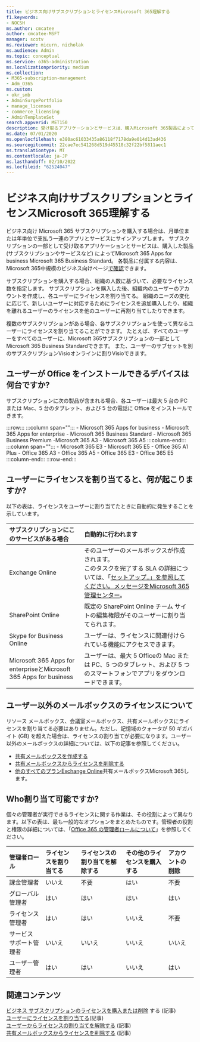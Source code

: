 ```yaml
---
title: ビジネス向けサブスクリプションとライセンスMicrosoft 365理解する
f1.keywords:
- NOCSH
ms.author: cmcatee
author: cmcatee-MSFT
manager: scotv
ms.reviewer: micurn, nicholak
ms.audience: Admin
ms.topic: conceptual
ms.service: o365-administration
ms.localizationpriority: medium
ms.collection:
- M365-subscription-management
- Adm_O365
ms.custom:
- okr_smb
- AdminSurgePortfolio
- manage_licenses
- commerce_licensing
- AdminTemplateSet
search.appverid: MET150
description: 受け取るアプリケーションとサービスは、購入Microsoft 365製品によって異Microsoft 365 Apps for business。
ms.date: 07/01/2020
ms.openlocfilehash: e380ac61033435a86118f7178da9e014d13ad436
ms.sourcegitcommit: 22cae7ec541268d519d45518c32f22bf5811aec1
ms.translationtype: MT
ms.contentlocale: ja-JP
ms.lasthandoff: 02/10/2022
ms.locfileid: "62524047"
---
```

# <a name="understand-subscriptions-and-licenses-in-microsoft-365-for-business"></a>ビジネス向けサブスクリプションとライセンスMicrosoft 365理解する

ビジネス向け Microsoft 365 サブスクリプションを購入する場合は、月単位または年単位で支払う一連のアプリとサービスにサインアップします。 サブスクリプションの一部として受け取るアプリケーションとサービスは、購入した製品 (サブスクリプションやサービスなど) によってMicrosoft 365 Apps for business Microsoft 365 Business Standard。 各製品に付属する内容は、Microsoft 365中規模のビジネス向けページ[で確認](https://products.office.com/compare-all-microsoft-office-products?&activetab=tab:primaryr1)できます。

サブスクリプションを購入する場合、組織の人数に基づいて、必要なライセンス数を指定します。 サブスクリプションを購入した後、組織内のユーザーのアカウントを作成し、各ユーザーにライセンスを割り当てる。 組織のニーズの変化に応じて、新しいユーザーに対応するためにライセンスを追加購入したり、組織を離れるユーザーのライセンスを他のユーザーに再割り当てしたりできます。

複数のサブスクリプションがある場合、各サブスクリプションを使って異なるユーザーにライセンスを割り当てることができます。 たとえば、すべてのユーザーをすべてのユーザーに、Microsoft 365サブスクリプションの一部としてMicrosoft 365 Business Standardできます。 また、ユーザーのサブセットを別のサブスクリプションVisioオンラインに割りVisioできます。

## <a name="how-many-devices-can-people-install-office-on"></a>ユーザーが Office をインストールできるデバイスは何台ですか?

サブスクリプションに次の製品が含まれる場合、各ユーザーは最大 5 台の PC または Mac、5 台のタブレット、および 5 台の電話に Office をインストールできます。

:::row:::
   :::column span="":::
        - Microsoft 365 Apps for business - Microsoft 365 Apps for enterprise - Microsoft 365 Business Standard - Microsoft 365 Business Premium -Microsoft 365 A3 - Microsoft 365 A5
   :::column-end:::
   :::column span="":::
        - Microsoft 365 E3 - Microsoft 365 E5 - Office 365 A1 Plus - Office 365 A3 - Office 365 A5 - Office 365 E3 - Office 365 E5
   :::column-end:::
:::row-end:::

## <a name="what-happens-when-you-assign-a-license-to-someone"></a>ユーザーにライセンスを割り当てると、何が起こりますか?

以下の表は、ライセンスをユーザーに割り当てたときに自動的に発生することを示しています。
  
|**サブスクリプションにこのサービスがある場合**|**自動的に行われます**|
|:-----|:-----|
|Exchange Online  <br/> |そのユーザーのメールボックスが作成されます。 <br/> このタスクを完了する SLA の詳細については、「[セットアップ..」を参照してください。メッセージをMicrosoft 365 管理センター](https://support.microsoft.com/help/2635238/setting-up-messages-in-the-office-365-admin-center)。 |
|SharePoint Online  <br/> |既定の SharePoint Online チーム サイトの編集権限がそのユーザーに割り当てられます。  <br/> |
|Skype for Business Online  <br/> |ユーザーは、ライセンスに関連付けられている機能にアクセスできます。  <br/> |
|Microsoft 365 Apps for enterpriseとMicrosoft 365 Apps for business  <br/> |ユーザーは、最大 5 Officeの Mac または PC、5 つのタブレット、および 5 つのスマートフォンでアプリをダウンロードできます。  <br/> |

## <a name="understand-licenses-for-non-user-mailboxes"></a>ユーザー以外のメールボックスのライセンスについて

リソース メールボックス、会議室メールボックス、共有メールボックスにライセンスを割り当てる必要はありません。ただし、記憶域のクォータが 50 ギガバイト (GB) を超えた場合は、ライセンスの割り当てが必要になります。ユーザー以外のメールボックスの詳細については、以下の記事を参照してください。
  
- [共有メールボックスを作成する](../../admin/email/create-a-shared-mailbox.md)
- [共有メールボックスからライセンスを削除する](../../admin/email/remove-license-from-shared-mailbox.md)
- [他のすべてのプランExchange Online](/exchange/collaboration-exo/shared-mailboxes)共有メールボックスMicrosoft 365します。

## <a name="who-can-assign-licenses"></a>Who割り当て可能ですか?

個々の管理者が実行できるライセンスに関する作業は、その役割によって異なります。以下の表は、最も一般的なオプションをまとめたものです。管理者の役割と権限の詳細については、「[Office 365 の管理者ロールについて](../../admin/add-users/about-admin-roles.md)」を参照してください。
  
|**管理者ロール**|**ライセンスを割り当てる**|**ライセンスの割り当てを解除する**|**その他のライセンスを購入する**|**アカウントの削除**|
|:-----|:-----|:-----|:-----|:-----|
|課金管理者  <br/> |いいえ  <br/> |不要  <br/> |はい  <br/> |不要  <br/> |
|グローバル管理者  <br/> |はい  <br/> |はい  <br/> |はい  <br/> |はい  <br/> |
|ライセンス管理者 <br/> |はい <br/>|はい <br/> |いいえ <br/> |不要 <br/> |
|サービス サポート管理者  <br/> |いいえ  <br/> |いいえ  <br/> |いいえ  <br/> |いいえ  <br/> |
|ユーザー管理者  <br/> |はい  <br/> |はい  <br/> |いいえ  <br/> |はい  <br/> |

## <a name="related-content"></a>関連コンテンツ

[ビジネス サブスクリプションのライセンスを購入または削除](buy-licenses.md) する (記事)\
[ユーザーにライセンスを割り当てる](../../admin/manage/assign-licenses-to-users.md)(記事)\
[ユーザーからライセンスの割り当てを解除する](../../admin/manage/remove-licenses-from-users.md) (記事)\
[共有メールボックスからライセンスを削除する](../../admin/email/remove-license-from-shared-mailbox.md) (記事)
